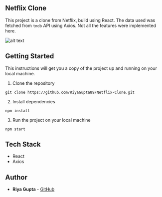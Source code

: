 ## Netflix Clone
This project is a clone from Netflix, build using React. The data used was fetched from `tmdb` API using Axios. Not all the features were implemented here.

![alt text](https://github.com/IngridAmaral/Netflix-clone/blob/master/public/previewsmall.gif?raw=true "App preview")

## Getting Started
This instructions will get you a copy of the project up and running on your local machine.

1. Clone the repository
```
git clone https://github.com/RiyaGupta89/Netflix-Clone.git
```

2. Install dependencies 
```
npm install
```

3. Run the project on your local machine
```
npm start
```

## Tech Stack
* React
* Axios

## Author

* **Riya Gupta** - [GitHub](https://github.com/RiyaGupta89)
